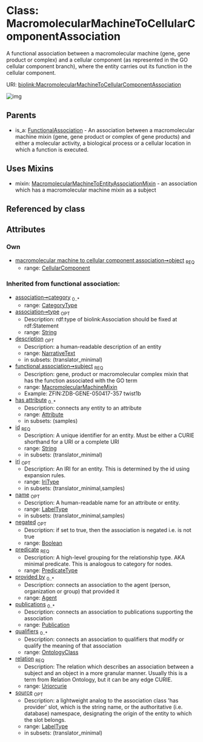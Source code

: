 
# Class: MacromolecularMachineToCellularComponentAssociation


A functional association between a macromolecular machine (gene, gene product or complex) and a cellular component (as represented in the GO cellular component branch), where the entity carries out its function in the cellular component.

URI: [biolink:MacromolecularMachineToCellularComponentAssociation](https://w3id.org/biolink/vocab/MacromolecularMachineToCellularComponentAssociation)


![img](http://yuml.me/diagram/nofunky;dir:TB/class/[Publication],[OntologyClass],[MacromolecularMachineToEntityAssociationMixin],[CellularComponent]<object%201..1-%20[MacromolecularMachineToCellularComponentAssociation&#124;predicate(i):predicate_type;relation(i):uriorcurie;negated(i):boolean%20%3F;type(i):string%20%3F;category(i):category_type%20*;id(i):string;iri(i):iri_type%20%3F;name(i):label_type%20%3F;description(i):narrative_text%20%3F;source(i):label_type%20%3F],[MacromolecularMachineToCellularComponentAssociation]uses%20-.->[MacromolecularMachineToEntityAssociationMixin],[FunctionalAssociation]^-[MacromolecularMachineToCellularComponentAssociation],[MacromolecularMachineMixin],[FunctionalAssociation],[CellularComponent],[Attribute],[Agent])

## Parents

 *  is_a: [FunctionalAssociation](FunctionalAssociation.md) - An association between a macromolecular machine mixin (gene, gene product or complex of gene products) and either a molecular activity, a biological process or a cellular location in which a function is executed.

## Uses Mixins

 *  mixin: [MacromolecularMachineToEntityAssociationMixin](MacromolecularMachineToEntityAssociationMixin.md) - an association which has a macromolecular machine mixin as a subject

## Referenced by class


## Attributes


### Own

 * [macromolecular machine to cellular component association➞object](macromolecular_machine_to_cellular_component_association_object.md)  <sub>REQ</sub>
     * range: [CellularComponent](CellularComponent.md)

### Inherited from functional association:

 * [association➞category](association_category.md)  <sub>0..*</sub>
     * range: [CategoryType](types/CategoryType.md)
 * [association➞type](association_type.md)  <sub>OPT</sub>
     * Description: rdf:type of biolink:Association should be fixed at rdf:Statement
     * range: [String](types/String.md)
 * [description](description.md)  <sub>OPT</sub>
     * Description: a human-readable description of an entity
     * range: [NarrativeText](types/NarrativeText.md)
     * in subsets: (translator_minimal)
 * [functional association➞subject](functional_association_subject.md)  <sub>REQ</sub>
     * Description: gene, product or macromolecular complex mixin that has the function associated with the GO term
     * range: [MacromolecularMachineMixin](MacromolecularMachineMixin.md)
     * Example: ZFIN:ZDB-GENE-050417-357 twist1b
 * [has attribute](has_attribute.md)  <sub>0..*</sub>
     * Description: connects any entity to an attribute
     * range: [Attribute](Attribute.md)
     * in subsets: (samples)
 * [id](id.md)  <sub>REQ</sub>
     * Description: A unique identifier for an entity. Must be either a CURIE shorthand for a URI or a complete URI
     * range: [String](types/String.md)
     * in subsets: (translator_minimal)
 * [iri](iri.md)  <sub>OPT</sub>
     * Description: An IRI for an entity. This is determined by the id using expansion rules.
     * range: [IriType](types/IriType.md)
     * in subsets: (translator_minimal,samples)
 * [name](name.md)  <sub>OPT</sub>
     * Description: A human-readable name for an attribute or entity.
     * range: [LabelType](types/LabelType.md)
     * in subsets: (translator_minimal,samples)
 * [negated](negated.md)  <sub>OPT</sub>
     * Description: if set to true, then the association is negated i.e. is not true
     * range: [Boolean](types/Boolean.md)
 * [predicate](predicate.md)  <sub>REQ</sub>
     * Description: A high-level grouping for the relationship type. AKA minimal predicate. This is analogous to category for nodes.
     * range: [PredicateType](types/PredicateType.md)
 * [provided by](provided_by.md)  <sub>0..*</sub>
     * Description: connects an association to the agent (person, organization or group) that provided it
     * range: [Agent](Agent.md)
 * [publications](publications.md)  <sub>0..*</sub>
     * Description: connects an association to publications supporting the association
     * range: [Publication](Publication.md)
 * [qualifiers](qualifiers.md)  <sub>0..*</sub>
     * Description: connects an association to qualifiers that modify or qualify the meaning of that association
     * range: [OntologyClass](OntologyClass.md)
 * [relation](relation.md)  <sub>REQ</sub>
     * Description: The relation which describes an association between a subject and an object in a more granular manner. Usually this is a term from Relation Ontology, but it can be any edge CURIE.
     * range: [Uriorcurie](types/Uriorcurie.md)
 * [source](source.md)  <sub>OPT</sub>
     * Description: a lightweight analog to the association class 'has provider' slot, which is the string name, or the authoritative (i.e. database) namespace, designating the origin of the entity to which the slot belongs.
     * range: [LabelType](types/LabelType.md)
     * in subsets: (translator_minimal)
